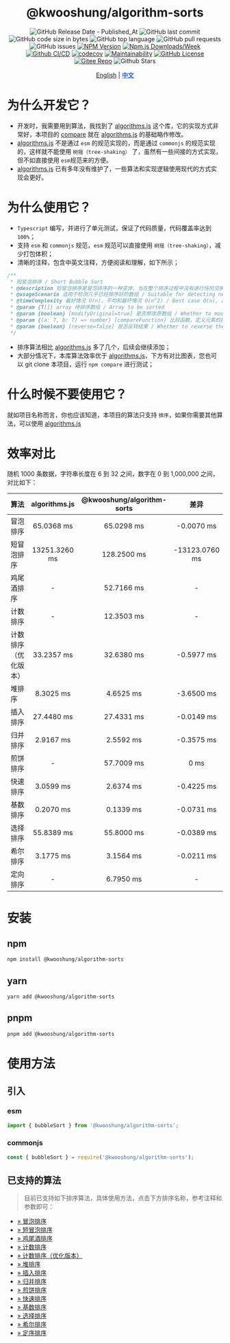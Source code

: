 <div align="center">

# @kwooshung/algorithm-sorts

![GitHub Release Date - Published_At](https://img.shields.io/github/release-date/kwooshung/algorithm-sorts?labelColor=272e3b&color=00b42A&logo=github)
![GitHub last commit](https://img.shields.io/github/last-commit/kwooshung/algorithm-sorts?labelColor=272e3b&color=165dff)
![GitHub code size in bytes](https://img.shields.io/github/languages/code-size/kwooshung/algorithm-sorts?labelColor=272e3b&color=165dff)
![GitHub top language](https://img.shields.io/github/languages/top/kwooshung/algorithm-sorts?labelColor=272e3b&color=165dff)
![GitHub pull requests](https://img.shields.io/github/issues-pr/kwooshung/algorithm-sorts?labelColor=272e3b&color=165dff)
![GitHub issues](https://img.shields.io/github/issues/kwooshung/algorithm-sorts?labelColor=272e3b&color=165dff)
[![NPM Version](https://img.shields.io/npm/v/@kwooshung/algorithm-sorts?labelColor=272e3b&color=165dff)](https://www.npmjs.com/package/@kwooshung/algorithm-sorts)
[![Npm.js Downloads/Week](https://img.shields.io/npm/dw/@kwooshung/algorithm-sorts?labelColor=272e3b&labelColor=272e3b&color=165dff&logo=npm)](https://www.npmjs.com/package/@kwooshung/algorithm-sorts)
[![Github CI/CD](https://github.com/kwooshung/algorithm-sorts/actions/workflows/ci.yml/badge.svg)](https://github.com/kwooshung/algorithm-sorts/actions/)
[![codecov](https://codecov.io/gh/kwooshung/algorithm-sorts/graph/badge.svg?token=VVZJE7H0KD)](https://codecov.io/gh/kwooshung/algorithm-sorts)
[![Maintainability](https://api.codeclimate.com/v1/badges/325d0881b1ca19165d35/maintainability)](https://codeclimate.com/github/kwooshung/algorithm-sorts/maintainability/)
[![GitHub License](https://img.shields.io/github/license/kwooshung/algorithm-sorts?labelColor=272e3b&color=165dff)](LICENSE)
[![Gitee Repo](https://img.shields.io/badge/gitee-cvlar-165dff?logo=gitee)](https://gitee.com/kwooshung/algorithm-sorts/)
![Github Stars](https://img.shields.io/github/stars/kwooshung/algorithm-sorts?labelColor=272e3b&color=165dff)

<p align="center">
    <a href="README.md">English</a> | 
    <a href="README.zh-CN.md" style="font-weight:700;color:#165dff;text-decoration:underline;">中文</a>
</p>
</div>

# 为什么开发它？

- 开发时，我需要用到算法，我找到了 [algorithms.js](https://github.com/felipernb/algorithms.js) 这个库，它的实现方式非常好，本项目的 [compare](src/internal/compare/index.ts) 就在 [algorithms.js](https://github.com/felipernb/algorithms.js) 的基础略作修改。
- [algorithms.js](https://github.com/felipernb/algorithms.js) 不是通过 `esm` 的规范实现的，而是通过 `commonjs` 的规范实现的，这样就不能使用 `树摇（tree-shaking）` 了，虽然有一些间接的方式实现，但不如直接使用 `esm`规范来的方便。
- [algorithms.js](https://github.com/felipernb/algorithms.js) 已有多年没有维护了，一些算法和实现逻辑使用现代的方式实现会更好。

# 为什么使用它？

- `Typescript` 编写，并进行了单元测试，保证了代码质量，代码覆盖率达到 `100%`；
- 支持 `esm` 和 `commonjs` 规范，`esm` 规范可以直接使用 `树摇（tree-shaking）`，减少打包体积；
- 清晰的注释，包含中英文注释，方便阅读和理解，如下所示；

```ts
/**
 * 短冒泡排序 / Short Bubble Sort
 * @description 短冒泡排序是冒泡排序的一种变体，当在整个排序过程中没有进行任何交换时，该算法会提前停止 / Short bubble sort is a variation of bubble sort that stops early if no swaps are made during the entire sorting process
 * @usageScenario 适用于检测几乎已经排序好的数组 / Suitable for detecting nearly sorted arrays
 * @timeComplexity 最好情况 O(n)，平均和最坏情况 O(n^2) / Best case O(n), average and worst case O(n^2)
 * @param {T[]} array 待排序数组 / Array to be sorted
 * @param {boolean} [modifyOriginal=true] 是否修改原数组 / Whether to modify the original array
 * @param {(a: T, b: T) => number} [compareFunction] 比较函数，定义元素的排序方式 / Comparison function, defines the sorting order of elements
 * @param {boolean} [reverse=false] 是否反转结果 / Whether to reverse the result
 */
```

- 排序算法相比 [algorithms.js](https://github.com/felipernb/algorithms.js) 多了几个，后续会继续添加；
- 大部分情况下，本库算法效率优于 [algorithms.js](https://github.com/felipernb/algorithms.js)，下方有对比图表，您也可以 git clone 本项目，运行 `npm compare` 进行测试；

# 什么时候不要使用它？

就如项目名称而言，你也应该知道，本项目的算法只支持 `排序`，如果你需要其他算法，可以使用 [algorithms.js](https://github.com/felipernb/algorithms.js)

# 效率对比

随机 1000 条数据，字符串长度在 6 到 32 之间，数字在 0 到 1,000,000 之间，对比如下：

| 算法                 | algorithms.js | @kwooshung/algorithm-sorts |      差异      |
| :------------------- | :-----------: | :------------------------: | :------------: |
| 冒泡排序             |  65.0368 ms   |         65.0298 ms         |   -0.0070 ms   |
| 短冒泡排序           | 13251.3260 ms |        128.2500 ms         | -13123.0760 ms |
| 鸡尾酒排序           |       -       |         52.7166 ms         |       -        |
| 计数排序             |       -       |         12.3503 ms         |       -        |
| 计数排序（优化版本） |  33.2357 ms   |         32.6380 ms         |   -0.5977 ms   |
| 堆排序               |   8.3025 ms   |         4.6525 ms          |   -3.6500 ms   |
| 插入排序             |  27.4480 ms   |         27.4331 ms         |   -0.0149 ms   |
| 归并排序             |   2.9167 ms   |         2.5592 ms          |   -0.3575 ms   |
| 煎饼排序             |       -       |         57.7009 ms         |      0 ms      |
| 快速排序             |   3.0599 ms   |         2.6374 ms          |   -0.4225 ms   |
| 基数排序             |   0.2070 ms   |         0.1339 ms          |   -0.0731 ms   |
| 选择排序             |  55.8389 ms   |         55.8000 ms         |   -0.0389 ms   |
| 希尔排序             |   3.1775 ms   |         3.1564 ms          |   -0.0211 ms   |
| 定向排序             |       -       |         6.7950 ms          |       -        |

# 安装

## npm

```bash
npm install @kwooshung/algorithm-sorts
```

## yarn

```bash
yarn add @kwooshung/algorithm-sorts
```

## pnpm

```bash
pnpm add @kwooshung/algorithm-sorts
```

# 使用方法

## 引入

### esm

```ts
import { bubbleSort } from '@kwooshung/algorithm-sorts';
```

### commonjs

```ts
const { bubbleSort } = require('@kwooshung/algorithm-sorts');
```

## 已支持的算法

> 目前已支持如下排序算法，具体使用方法，点击下方排序名称，参考注释和参数即可：

- [&raquo; 冒泡排序](src/sorts/bubble/index.ts)
- [&raquo; 短冒泡排序](src/sorts/bubble/short/index.ts)
- [&raquo; 鸡尾酒排序](src/sorts/cocktail/index.ts)
- [&raquo; 计数排序](src/sorts/counting/index.ts)
- [&raquo; 计数排序（优化版本）](src/sorts/counting/optimized/index.ts)
- [&raquo; 堆排序](src/sorts/heap/index.ts)
- [&raquo; 插入排序](src/sorts/insertion/index.ts)
- [&raquo; 归并排序](src/sorts/merge/index.ts)
- [&raquo; 煎饼排序 ](src/sorts/pancake/index.ts)
- [&raquo; 快速排序](src/sorts/quick/index.ts)
- [&raquo; 基数排序](src/sorts/radix/index.ts)
- [&raquo; 选择排序](src/sorts/selection/index.ts)
- [&raquo; 希尔排序](src/sorts/shell/index.ts)
- [&raquo; 定序排序](src/sorts/tim/index.ts)
